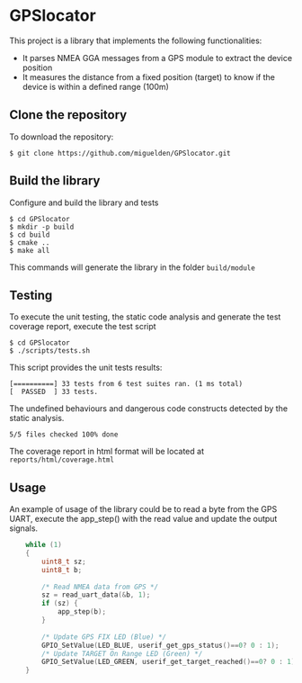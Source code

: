 # GPSlocator

This project is a library that implements the following functionalities:

- It parses NMEA GGA messages from a GPS module to extract the device position
- It measures the distance from a fixed position (target) to know if the device is within a defined range (100m)


## Clone the repository

To download the repository:

```
$ git clone https://github.com/miguelden/GPSlocator.git
```

## Build the library

Configure and build the library and tests

```
$ cd GPSlocator
$ mkdir -p build
$ cd build
$ cmake ..
$ make all
```

This commands will generate the library in the folder ```build/module```

## Testing

To execute the unit testing, the static code analysis and generate the test coverage report, execute the test script

```
$ cd GPSlocator
$ ./scripts/tests.sh
```

This script provides the unit tests results:
```
[==========] 33 tests from 6 test suites ran. (1 ms total)
[  PASSED  ] 33 tests.
```

The undefined behaviours and dangerous code constructs detected by the static analysis.
```
5/5 files checked 100% done
```

The coverage report in html format will be located at ```reports/html/coverage.html```

## Usage

An example of usage of the library could be to read a byte from the GPS UART, execute the app_step() with the read 
value and update the output signals. 

```c
    while (1)
    {
        uint8_t sz;
        uint8_t b;
        
        /* Read NMEA data from GPS */
        sz = read_uart_data(&b, 1);
        if (sz) {
            app_step(b);
        }
        
        /* Update GPS FIX LED (Blue) */
        GPIO_SetValue(LED_BLUE, userif_get_gps_status()==0? 0 : 1);
        /* Update TARGET On Range LED (Green) */
        GPIO_SetValue(LED_GREEN, userif_get_target_reached()==0? 0 : 1);
    }
```

